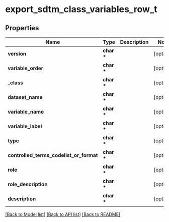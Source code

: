 # export_sdtm_class_variables_row_t

## Properties
Name | Type | Description | Notes
------------ | ------------- | ------------- | -------------
**version** | **char \*** |  | [optional] 
**variable_order** | **char \*** |  | [optional] 
**_class** | **char \*** |  | [optional] 
**dataset_name** | **char \*** |  | [optional] 
**variable_name** | **char \*** |  | [optional] 
**variable_label** | **char \*** |  | [optional] 
**type** | **char \*** |  | [optional] 
**controlled_terms_codelist_or_format** | **char \*** |  | [optional] 
**role** | **char \*** |  | [optional] 
**role_description** | **char \*** |  | [optional] 
**description** | **char \*** |  | [optional] 

[[Back to Model list]](../README.md#documentation-for-models) [[Back to API list]](../README.md#documentation-for-api-endpoints) [[Back to README]](../README.md)


